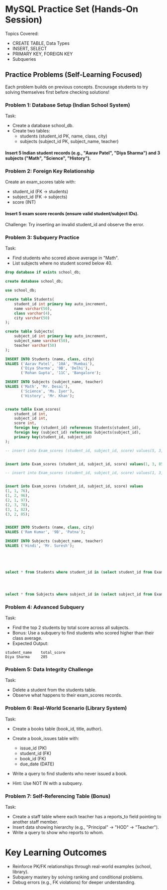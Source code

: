 # MySQL Practice Set (Hands-On Session)
Topics Covered:
- CREATE TABLE, Data Types
- INSERT, SELECT
- PRIMARY KEY, FOREIGN KEY
- Subqueries

## Practice Problems (Self-Learning Focused)
Each problem builds on previous concepts. Encourage students to try solving themselves first before checking solutions!

### Problem 1: Database Setup (Indian School System)
Task:
- Create a database school_db.
- Create two tables:
	- students (student_id PK, name, class, city)
	- subjects (subject_id PK, subject_name, teacher)

#### Insert 5 Indian student records (e.g., "Aarav Patel", "Diya Sharma") and 3 subjects ("Math", "Science", "History").

### Problem 2: Foreign Key Relationship
Create an exam_scores table with:
- student_id (FK → students)
- subject_id (FK → subjects)
- score (INT)

#### Insert 5 exam score records (ensure valid student/subject IDs).
Challenge: Try inserting an invalid student_id and observe the error.

### Problem 3: Subquery Practice
Task:
- Find students who scored above average in "Math".
- List subjects where no student scored below 40.

```sql
drop database if exists school_db;

create database school_db;

use school_db;

create table Students(
    student_id int primary key auto_increment,
    name varchar(50),
    class varchar(4),
    city varchar(50)
);

create table Subjects(
    subject_id int primary key auto_increment,
    subject_name varchar(50),
    teacher varchar(50)
);

INSERT INTO Students (name, class, city) 
VALUES ('Aarav Patel', '10A', 'Mumbai'),
       ('Diya Sharma', '9B', 'Delhi'),
       ('Rohan Gupta', '11C', 'Bangalore');

INSERT INTO Subjects (subject_name, teacher) 
VALUES ('Math', 'Mr. Desai'),
       ('Science', 'Ms. Iyer'),
       ('History', 'Mr. Khan');


create table Exam_scores(
    student_id int,
    subject_id int,
    score int,
    foreign key (student_id) references Students(student_id),
    foreign key (subject_id) references Subjects(subject_id),
    primary key(student_id, subject_id)
);

-- insert into Exam_scores (student_id, subject_id, score) values(5, 3, 65);


insert into Exam_scores (student_id, subject_id, score) values(1, 3, 85);

-- insert into Exam_scores (student_id, subject_id, score) values(1, 3, 65);


insert into Exam_scores (student_id, subject_id, score) values
(1, 1, 76),
(1, 2, 96),
(2, 1, 97),
(2, 3, 78),
(3, 1, 82),
(3, 2, 85);


INSERT INTO Students (name, class, city) 
VALUES ('Ram Kumar', '9B', 'Patna');

INSERT INTO Subjects (subject_name, teacher) 
VALUES ('Hindi', 'Mr. Suresh');





select * from Students where student_id in (select student_id from Exam_scores where score > (select avg(score) from Exam_scores where subject_id = (select subject_id from Subjects where subject_name='Math')) and subject_id = (select subject_id from Subjects where subject_name='Math'));




select * from Subjects where subject_id in (select subject_id from Exam_scores where score < 40);


```

### Problem 4: Advanced Subquery 
Task:
- Find the top 2 students by total score across all subjects.
- Bonus: Use a subquery to find students who scored higher than their class average.
- Expected Output:
```plaintext
student_name	total_score
Diya Sharma		285
```

### Problem 5: Data Integrity Challenge
Task:
- Delete a student from the students table.
- Observe what happens to their exam_scores records.

### Problem 6: Real-World Scenario (Library System)
Task:
- Create a books table (book_id, title, author).
- Create a book_issues table with:
	- issue_id (PK)
	- student_id (FK)
	- book_id (FK)
	- due_date (DATE)

- Write a query to find students who never issued a book.
- Hint: Use NOT IN with a subquery.

### Problem 7: Self-Referencing Table (Bonus)
Task:
- Create a staff table where each teacher has a reports_to field pointing to another staff member.
- Insert data showing hierarchy (e.g., "Principal" → "HOD" → "Teacher").
- Write a query to show who reports to whom.


# Key Learning Outcomes
- Reinforce PK/FK relationships through real-world examples (school, library).
- Subquery mastery by solving ranking and conditional problems.
- Debug errors (e.g., FK violations) for deeper understanding.

